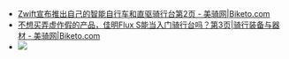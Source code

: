 - [Zwift宣布推出自己的智能自行车和直驱骑行台第2页 - 美骑网|Biketo.com](https://www.biketo.com/news/49018_2.html)
- [不想买弄虚作假的产品，佳明Flux S能当入门骑行台吗？第3页|骑行装备与器材 - 美骑网|Biketo.com](https://www.biketo.com/product/48790_3.html)
- ![](https://firebasestorage.googleapis.com/v0/b/firescript-577a2.appspot.com/o/imgs%2Fapp%2Fxinyiheng%2FNecGz7m6Jb.png?alt=media&token=6adccfa9-f67e-43d7-b8e9-0873ec58689f)
